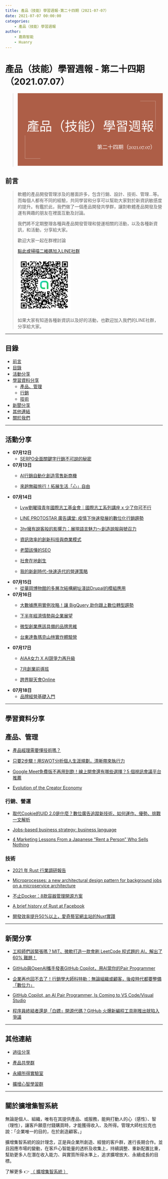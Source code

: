 ```yaml
---
title: 產品（技能）學習週報-第二十四期（2021-07-07）
date: 2021-07-07 00:00:00
categories:
	- 產品（技能）學習週報
author:
	- 嘉鼎智能
	- Huanry
---
```

# 產品（技能）學習週報 - 第二十四期（2021.07.07）

>![產品技能學習週報-第二十四期](/img/pm/24.png)

## 前言

>軟體的產品開發管理涉及的層面許多，包含行銷、設計、技術、管理...等。而每個人都有不同的經驗，共同學習和分享可以幫助大家對於新資訊敏感度的提升。有鑑於此，我們做了一個產品開發共學群，讓對軟體產品開發及營運有興趣的朋友在裡面互動及討論。
>
>我們將不定期整理各種與產品開發管理和營運相關的活動，以及各種新資訊，和活動，分享給大家。
>
>歡迎大家一起在群裡討論
>
>[點此或掃描二維碼加入LINE社群](https://line.me/ti/g2/Dj4AkbdDsY6o4D_CdDUB6Q)
>
>[![產品共學群](/img/產品共學群.jpg)](https://line.me/ti/g2/Dj4AkbdDsY6o4D_CdDUB6Q)
>
>如果大家有知道各種新資訊以及好的活動，也歡迎加入我們的LINE社群，分享給大家。

---
## 目錄
- [前言](#前言)
- [目錄](#目錄)
- [活動分享](#活動分享)
- [學習資料分享](#學習資料分享)
	- [產品、管理](#產品、管理)
	- [行銷](#行銷、營運)
	- [技術](#技術)
- [新聞分享](#新聞分享)
- [其他連結](#其他連結)
- [關於我們](#關於我們)

---
## 活動分享

- **07月12日**
	- [SERPO全面關鍵字行銷不可說的秘密](https://www.accupass.com/event/2106080646092079469927)
- **07月13日**
	- [AI行銷自動化創造零售新商機](https://www.accupass.com/event/2107010857161341662817)

	- [來趟無礙旅行！拓展生活「心」自由](https://www.accupass.com/event/2106210116058697267250)
- **07月14日**
	- [Lyw劉曜瑋青年國際志工基金會｜國際志工系列講座 x 少了你可不行](https://www.accupass.com/event/2106240121237011303450)

	- [LINE PROTOSTAR 廣告講堂: 疫情下快速發展的數位化行銷趨勢](https://www.accupass.com/event/2106220727581844853222)

	- [3hr擁有說客般的影響力：展現語言魅力～創造說服與號召力](https://www.accupass.com/event/2106230241001761989312)

	- [資訊效率的創新科技與商業模式](https://www.accupass.com/event/2106090509107787659600)

	- [老闆該懂的SEO](https://www.accupass.com/event/2106280953004271715230)

	- [社會在地創生](https://www.accupass.com/event/2106291622011059076254)

	- [我的新創時代-快速迭代的營運策略](https://www.accupass.com/event/2106240650131574684829)
- **07月15日**
	- [從華岡博物館的多層次結構網址淺談Drupal的模組應用](https://www.accupass.com/event/2106161128151745797892)
- **07月16日**
	- [大數據應用實例攻略！讓 BigQuery 助你跟上數位轉型趨勢](https://www.accupass.com/event/2106040138131633027749)

	- [下半年經濟情勢與企業展望](https://www.accupass.com/event/2106240338541630953583)

	- [微型創業應該具備的品牌思維](https://www.accupass.com/event/2106280223252406155730)

	- [台東達魯瑪克山林實作體驗營](https://www.accupass.com/event/2105110829501594485519)
- **07月17日**
	- [AIAA女力 X AI競爭力再升級](https://www.accupass.com/event/2106200154221367158918)

	- [7月創業前導班](https://www.accupass.com/event/2107010705121957738205)

	- [跨界聊天會Online](https://www.accupass.com/event/2106120656031244815068)
- **07月18日**
	- [品牌經營基礎入門](https://www.accupass.com/event/2106240403171930299165)


___
## 學習資料分享
## 產品、管理

- [產品經理需要懂技術嗎？](https://medium.com/3pm-lab/do-you-need-technical-knowledge-to-be-a-product-manager-b6054eab14d2)

- [只要2步驟！用SWOT分析個人生涯規劃，清晰帶來執行力](https://www.marketersgo.com/management/202103/analyze-yourself-with-swot)

- [Google Meet免費版不再用到飽！線上開會還有哪些選擇？5 個視訊會議平台推薦](https://www.managertoday.com.tw/articles/view/63262)

- [Evolution of the Creator Economy](https://medium.com/building-the-metaverse/evolution-of-the-creator-economy-9e038e8411af)


### 行銷、營運

- [取代Cookie的UID 2.0是什麼？數位廣告追蹤新技術，如何運作、優勢、挑戰一文解析](https://www.bnext.com.tw/article/63644/cookie-uid-2.0)

- [Jobs-based business strategy: business language](https://uxdesign.cc/jobs-based-business-strategy-business-language-bc3cf40caf2c)

- [4 Marketing Lessons From a Japanese “Rent a Person” Who Sells Nothing](https://bettermarketing.pub/4-marketing-lessons-from-a-japanese-rent-a-person-who-sells-nothing-99e7f0f3445b)

### 技術

- [2021 年 Rust 行業調研報告](https://www.infoq.cn/news/UMQBIGHCEOa81YIj7UYg)

- [Microprocesses: a new architectural design pattern for background jobs on a microservice architecture](https://medium.com/creditorwatch/microprocesses-a-new-architectural-design-pattern-for-background-jobs-on-a-microservice-172a8a19ba8f)

- [不止Docker：8款容器管理開源方案](https://mp.weixin.qq.com/s/o_sqMDTS5JGuD-gu0RxDEg)

- [A brief history of Rust at Facebook](https://engineering.fb.com/2021/04/29/developer-tools/rust/)

- [開發效率提升50%以上，愛奇藝官網主站的Nuxt實踐](https://www.infoq.cn/article/CMgcL5Py9CXhq7gBPvTb)


---
## 新聞分享

- [工程師們該緊張嗎？MIT、微軟打造一款會刷 LeetCode 程式題的 AI，解出了 60% 難題！](https://buzzorange.com/techorange/2021/07/02/mit-microsoft-ai-coding-leetcode)

- [GitHub與OpenAI攜手發表GitHub Copilot，用AI當你的Pair Programmer](https://www.ithome.com.tw/news/145340)

- [企業再也回不去了！行銷學大師科特勒：無論組織或顧客，後疫時代都要整備「數位力」](https://www.bnext.com.tw/article/63664/technology-4-humanity)

- [GitHub Copilot, an AI Pair Programmer, Is Coming to VS Code/Visual Studio](https://visualstudiomagazine.com/articles/2021/06/29/github-copilot.aspx)

- [程序員終結者還是「白嫖」開源代碼？GitHub 火爆新編程工具剛推出就陷入爭議](https://www.infoq.cn/news/x8rOEIh9fzXiskf1LMAj)

---
## 其他連結

- [過往分享](/categories/產品（技能）學習週報)

- [產品共學群](https://line.me/ti/g2/Dj4AkbdDsY6o4D_CdDUB6Q?utm_source=invitation&utm_medium=link_copy&utm_campaign=default)

- [永續所得實驗室](https://line.me/ti/g2/asPFU-0w4o9MIRSBdb4gtg?utm_source=invitation&utm_medium=link_copy&utm_campaign=default)

- [擴增心智學習群](https://line.me/ti/g2/asPFU-0w4o9MIRSBdb4gtg?utm_source=invitation&utm_medium=link_copy&utm_campaign=default)

---

## 關於擴增集智系統

無論是個人、組織，唯有在其提供產品、或服務，能夠打動人的心（感性）、智（理性），讓客戶願意付錢購買時，才能獲得收入、及所得。管理大師杜拉克也說：「企業唯一的目的，在於創造顧客。」

擴增集智系統的設計理念，正是與企業所創造、經營的客戶群，進行長期合作。並且因應市場的變動，在客戶心智能量的透析及收集上，持續調整、重新配置比重，幫助更多人在潛在收入能力、與實質所得水準上，追求擴增放大、永續成長的目標。

了解更多 👉 [（ 擴增集智系統 ）](https://acis.magnific.biz)